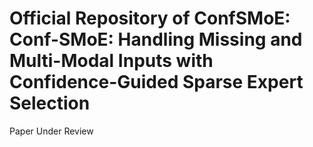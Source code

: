 # Official Repository of ConfSMoE: Conf-SMoE: Handling Missing and Multi-Modal Inputs with Confidence-Guided Sparse Expert Selection

Paper Under Review

